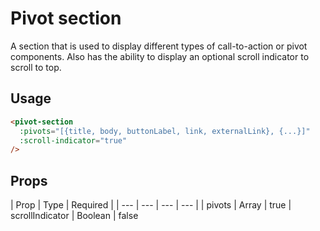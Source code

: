 # Pivot section
A section that is used to display different types of call-to-action or pivot components.
Also has the ability to display an optional scroll indicator to scroll to top.

## Usage

```html
<pivot-section
  :pivots="[{title, body, buttonLabel, link, externalLink}, {...}]"
  :scroll-indicator="true"
/>
```

## Props

| Prop | Type | Required |
| --- | --- | --- | --- |
| pivots | Array | true
| scrollIndicator | Boolean | false
